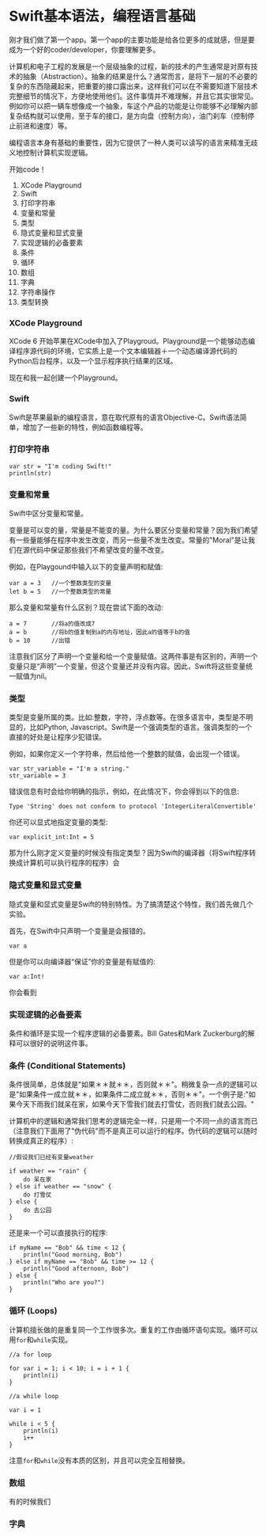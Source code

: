 # Swift基本语法，编程语言基础

刚才我们做了第一个app。第一个app的主要功能是给各位更多的成就感，但是要成为一个好的coder/developer，你要理解更多。

计算机和电子工程的发展是一个层级抽象的过程，新的技术的产生通常是对原有技术的抽象（Abstraction）。抽象的结果是什么？通常而言，是将下一层的不必要的复杂的东西隐藏起来，把重要的接口露出来，这样我们可以在不需要知道下层技术完整细节的情况下，方便地使用他们。这件事情并不难理解，并且它其实很常见。例如你可以把一辆车想像成一个抽象，车这个产品的功能是让你能够不必理解内部复杂结构就可以使用，至于车的接口，是方向盘（控制方向），油门刹车（控制停止前进和速度）等。

编程语言本身有基础的重要性，因为它提供了一种人类可以读写的语言来精准无歧义地控制计算机实现逻辑。

开始code！

1. XCode Playground
2. Swift
3. 打印字符串
4. 变量和常量
5. 类型
6. 隐式变量和显式变量
7. 实现逻辑的必备要素
8. 条件
9. 循环
10. 数组
11. 字典
12. 字符串操作
13. 类型转换

### XCode Playground

XCode 6 开始苹果在XCode中加入了Playgroud。Playground是一个能够动态编译程序源代码的环境，它实质上是一个文本编辑器＋一个动态编译源代码的Python后台程序，以及一个显示程序执行结果的区域。

现在和我一起创建一个Playground。

### Swift

Swift是苹果最新的编程语言，意在取代原有的语言Objective-C。Swift语法简单，增加了一些新的特性，例如函数编程等。

### 打印字符串

```
var str = "I'm coding Swift!"
println(str)
```

### 变量和常量

Swift中区分变量和常量。

变量是可以变的量，常量是不能变的量。为什么要区分变量和常量？因为我们希望有一些量能够在程序中发生改变，而另一些量不发生改变。常量的"Moral"是让我们在源代码中保证那些我们不希望改变的量不改变。

例如，在Playgound中输入以下的变量声明和赋值:

```
var a = 3   //一个整数类型的变量
let b = 5   //一个整数类型的常量
```

那么变量和常量有什么区别？现在尝试下面的改动:

```
a = 7       //将a的值改成7
a = b       //将b的值复制到a的内存地址，因此a的值等于b的值
b = 10      //出错
```

注意我们区分了声明一个变量和给一个变量赋值。这两件事是有区别的，声明一个变量只是“声明”一个变量，但这个变量还并没有内容。因此，Swift将这些变量统一赋值为nil。

### 类型

类型是变量所属的类。比如:整数，字符，浮点数等。在很多语言中，类型是不明显的，比如Python, Javascript。Swift是一个强调类型的语言。强调类型的一个直接的好处是让程序少犯错误。

例如，如果你定义一个字符串，然后给他一个整数的赋值，会出现一个错误。

```
var str_variable = "I'm a string."
str_variable = 3
```

错误信息有时会给你明确的指示，例如，在此情况下，你会得到以下的信息:

```
Type 'String' does not conform to protocol 'IntegerLiteralConvertible'
```

你还可以显式地指定变量的类型:

```
var explicit_int:Int = 5
```

那为什么刚才定义变量的时候没有指定类型？因为Swift的编译器（将Swift程序转换成计算机可以执行程序的程序）会

### 隐式变量和显式变量

隐式变量和显式变量是Swift的特别特性。为了搞清楚这个特性，我们首先做几个实验。

首先，在Swift中只声明一个变量是会报错的。

```
var a
```

但是你可以向编译器“保证”你的变量是有赋值的:

```
var a:Int!
```

你会看到

### 实现逻辑的必备要素

条件和循环是实现一个程序逻辑的必备要素。Bill Gates和Mark Zuckerburg的解释可以很好的说明这件事。

### 条件 (Conditional Statements)

条件很简单，总体就是"如果＊＊就＊＊，否则就＊＊"。稍微复杂一点的逻辑可以是"如果条件一成立就＊＊，如果条件二成立就＊＊，否则＊＊"。一个例子是:"如果今天下雨我们就呆在家，如果今天下雪我们就去打雪仗，否则我们就去公园。"

计算机中的逻辑和通常我们思考的逻辑完全一样，只是用一个不同一点的语言而已（注意我们下面用了"伪代码"而不是真正可以运行的程序。伪代码的逻辑可以随时转换成真正的程序）:

```
//假设我们已经有变量weather

if weather == "rain" {
    do 呆在家
} else if weather == "snow" {
    do 打雪仗
} else {
    do 去公园
}
```

还是来一个可以直接执行的程序:

```
if myName == "Bob" && time < 12 {
    println("Good morning, Bob")
} else if myName == "Bob" && time >= 12 {
    println("Good afternoon, Bob")
} else {
    println("Who are you?")
}
```

### 循环 (Loops)

计算机擅长做的是重复同一个工作很多次。重复的工作由循环语句实现。循环可以用`for`和`while`实现。

```
//a for loop

for var i = 1; i < 10; i = i + 1 {
    println(i)
}
```

```
//a while loop

var i = 1

while i < 5 {
    println(i)
    i++
}
```

注意`for`和`while`没有本质的区别，并且可以完全互相替换。

### 数组

有的时候我们

### 字典



